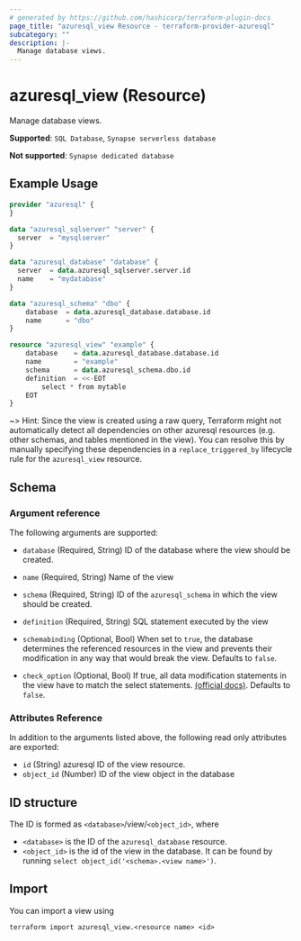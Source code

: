 ```yaml
---
# generated by https://github.com/hashicorp/terraform-plugin-docs
page_title: "azuresql_view Resource - terraform-provider-azuresql"
subcategory: ""
description: |-
  Manage database views.
---
```


# azuresql_view (Resource)

Manage database views.

**Supported**: `SQL Database`, `Synapse serverless database` 

**Not supported**: `Synapse dedicated database`


## Example Usage

```terraform
provider "azuresql" {
}

data "azuresql_sqlserver" "server" {
  server  = "mysqlserver"
}

data "azuresql_database" "database" {
  server  = data.azuresql_sqlserver.server.id
  name    = "mydatabase"
}

data "azuresql_schema" "dbo" {
    database  = data.azuresql_database.database.id
    name      = "dbo"
}

resource "azuresql_view" "example" {
    database    = data.azuresql_database.database.id
    name        = "example"
    schema      = data.azuresql_schema.dbo.id
    definition  = <<-EOT
        select * from mytable
    EOT
}

```

~> Hint: Since the view is created using a raw query, Terraform might not automatically detect all dependencies on other azuresql resources (e.g. other schemas, and tables mentioned in the view). You can resolve this by manually specifying these dependencies in a `replace_triggered_by` lifecycle rule for the `azuresql_view` resource.

<!-- schema generated by tfplugindocs -->
## Schema

### Argument reference
The following arguments are supported:

- `database` (Required, String) ID of the database where the view should be created.
- `name` (Required, String) Name of the view
- `schema` (Required, String) ID of the `azuresql_schema` in which the view should be created.
- `definition` (Required, String) SQL statement executed by the view
  
- `schemabinding` (Optional, Bool) When set to `true`, the database determines the referenced resources in the view and prevents their modification in any way that would break the view. Defaults to `false`.

- `check_option` (Optional, Bool) If true, all data modification statements in the view have to match the select statements. [(official docs)](https://learn.microsoft.com/en-us/sql/t-sql/statements/create-view-transact-sql?view=sql-server-ver16#check-option). Defaults to `false`.

### Attributes Reference
In addition to the arguments listed above, the following read only attributes are exported:

- `id` (String)  azuresql ID of the view resource.
- `object_id` (Number) ID of the view object in the database

## ID structure

The ID is formed as `<database>`/view/`<object_id>`, where
* `<database>` is the ID of the `azuresql_database` resource.
* `<object_id>` is the id of the view in the database. It can be found by running `select object_id('<schema>.<view name>')`.

## Import

You can import a view using 

```shell
terraform import azuresql_view.<resource name> <id>
```